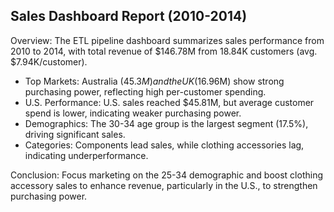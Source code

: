 ## Sales Dashboard Report (2010-2014)

Overview: The ETL pipeline dashboard summarizes sales performance from 2010 to 2014, with total revenue of $146.78M from 18.84K customers (avg. $7.94K/customer).

  - Top Markets: Australia ($45.3M) and the UK ($16.96M) show strong purchasing power, reflecting high per-customer spending.
  - U.S. Performance: U.S. sales reached $45.81M, but average customer spend is lower, indicating weaker purchasing power.
  - Demographics: The 30-34 age group is the largest segment (17.5%), driving significant sales.
  - Categories: Components lead sales, while clothing accessories lag, indicating underperformance.

Conclusion: Focus marketing on the 25-34 demographic and boost clothing accessory sales to enhance revenue, particularly in the U.S., to strengthen purchasing power.
